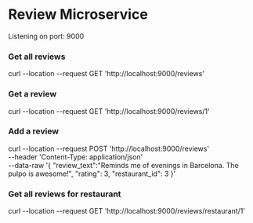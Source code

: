 # Review Microservice

Listening on port: 9000

### Get all reviews
curl --location --request GET 'http://localhost:9000/reviews'

### Get a review
curl --location --request GET 'http://localhost:9000/reviews/1'

### Add a review
curl --location --request POST 'http://localhost:9000/reviews' \
--header 'Content-Type: application/json' \
--data-raw '{
	"review_text":"Reminds me of evenings in Barcelona. The pulpo is awesome!",
	"rating": 3, 
	"restaurant_id": 3 
}'

### Get all reviews for restaurant
curl --location --request GET 'http://localhost:9000/reviews/restaurant/1'
